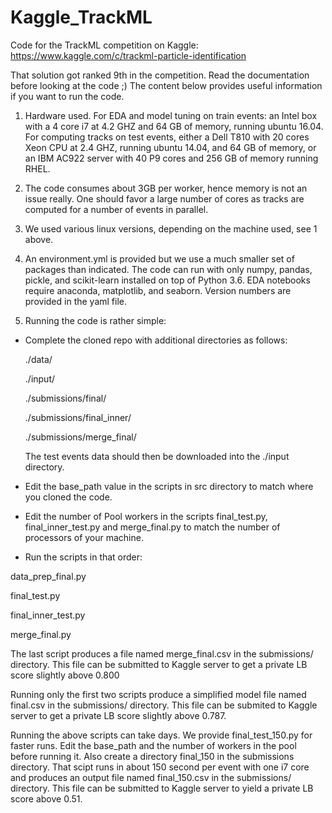 # Kaggle_TrackML
Code for the TrackML competition on Kaggle: https://www.kaggle.com/c/trackml-particle-identification

That solution got ranked 9th in the competition.  Read the documentation before looking at the code ;)  The content below provides useful information if you want to run the code.

1. Hardware used. For EDA and model tuning on train events: an Intel box with a 4 core i7 at 4.2 GHZ and 64 GB of memory, running ubuntu 16.04. For computing tracks on test events, either a Dell T810 with 20 cores Xeon CPU at 2.4 GHZ, running ubuntu 14.04, and 64 GB of memory, or an IBM AC922 server with 40 P9 cores and 256 GB of memory running RHEL.

2. The code consumes about 3GB per worker, hence memory is not an issue really.  One should favor a large number of cores as tracks are computed for a number of events in parallel.

3. We used various linux versions, depending on the machine used, see 1 above.

4. An environment.yml is provided but we use a much smaller set of packages than indicated.  The code can run with only numpy, pandas, pickle, and scikit-learn installed on top of Python 3.6.  EDA notebooks require anaconda, matplotlib, and seaborn. Version numbers are provided in the yaml file.

5. Running the code is rather simple:
- Complete the cloned repo with additional directories as follows:

  ./data/

  ./input/

  ./submissions/final/

  ./submissions/final_inner/

  ./submissions/merge_final/
  
  The test events data should then be downloaded into the ./input directory.
  
- Edit the base_path value in the scripts in src directory to match where you cloned the code.
- Edit the number of Pool workers in the scripts final_test.py, final_inner_test.py and merge_final.py to match the number of processors of your machine.

- Run the scripts in that order:

 data_prep_final.py
 
 final_test.py
 
 final_inner_test.py
 
 merge_final.py
 
The last script produces a file named merge_final.csv in the submissions/ directory.  This file can be submitted to Kaggle server to get a private LB score slightly above 0.800

Running only the first two scripts produce a simplified model file named final.csv in the submissions/ directory.  This file can be submited to Kaggle server to get a private LB score slightly above 0.787. 

Running the above scripts can take days.  We provide final_test_150.py for faster runs. Edit the base_path and the number of workers in the pool before running it. Also create a directory final_150 in the submissions directory. That scipt runs in about 150 second per event with one i7 core and produces an output file named final_150.csv in the submissions/ directory. This file can be submitted to Kaggle server to yield a private LB score above 0.51.  
